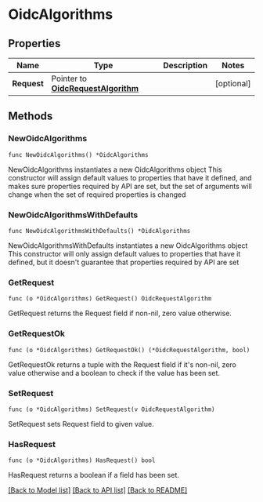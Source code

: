 # OidcAlgorithms

## Properties

Name | Type | Description | Notes
------------ | ------------- | ------------- | -------------
**Request** | Pointer to [**OidcRequestAlgorithm**](OidcRequestAlgorithm.md) |  | [optional] 

## Methods

### NewOidcAlgorithms

`func NewOidcAlgorithms() *OidcAlgorithms`

NewOidcAlgorithms instantiates a new OidcAlgorithms object
This constructor will assign default values to properties that have it defined,
and makes sure properties required by API are set, but the set of arguments
will change when the set of required properties is changed

### NewOidcAlgorithmsWithDefaults

`func NewOidcAlgorithmsWithDefaults() *OidcAlgorithms`

NewOidcAlgorithmsWithDefaults instantiates a new OidcAlgorithms object
This constructor will only assign default values to properties that have it defined,
but it doesn't guarantee that properties required by API are set

### GetRequest

`func (o *OidcAlgorithms) GetRequest() OidcRequestAlgorithm`

GetRequest returns the Request field if non-nil, zero value otherwise.

### GetRequestOk

`func (o *OidcAlgorithms) GetRequestOk() (*OidcRequestAlgorithm, bool)`

GetRequestOk returns a tuple with the Request field if it's non-nil, zero value otherwise
and a boolean to check if the value has been set.

### SetRequest

`func (o *OidcAlgorithms) SetRequest(v OidcRequestAlgorithm)`

SetRequest sets Request field to given value.

### HasRequest

`func (o *OidcAlgorithms) HasRequest() bool`

HasRequest returns a boolean if a field has been set.


[[Back to Model list]](../README.md#documentation-for-models) [[Back to API list]](../README.md#documentation-for-api-endpoints) [[Back to README]](../README.md)


